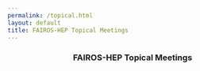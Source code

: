 ```yaml
---
permalink: /topical.html
layout: default
title: FAIROS-HEP Topical Meetings
---
```

<center>
<h3> FAIROS-HEP Topical Meetings</h3>
</center>


